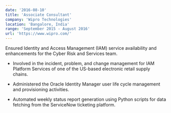 ```yaml
---
date: '2016-08-10'
title: 'Associate Consultant'
company: 'Wipro Technologies'
location: 'Bangalore, India'
range: 'September 2015 - August 2016'
url: 'https://www.wipro.com/'
---
```


Ensured Identity and Access Management (IAM) service availability and enhancements for the Cyber Risk and Services team.

- Involved in the incident, problem, and change management for IAM Platform Services of one of the US-based electronic retail
  supply chains.

- Administered the Oracle Identity Manager user life cycle management and provisioning activities.

- Automated weekly status report generation using Python scripts for data fetching from the ServiceNow ticketing platform.
